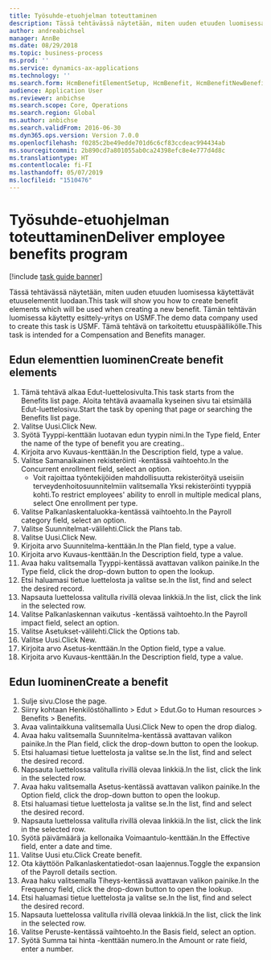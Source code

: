 ```yaml
---
title: Työsuhde-etuohjelman toteuttaminen
description: Tässä tehtävässä näytetään, miten uuden etuuden luomisessa käytettävät etuuselementit luodaan.
author: andreabichsel
manager: AnnBe
ms.date: 08/29/2018
ms.topic: business-process
ms.prod: ''
ms.service: dynamics-ax-applications
ms.technology: ''
ms.search.form: HcmBenefitElementSetup, HcmBenefit, HcmBenefitNewBenefit, HcmBenefitPlanLookup
audience: Application User
ms.reviewer: anbichse
ms.search.scope: Core, Operations
ms.search.region: Global
ms.author: anbichse
ms.search.validFrom: 2016-06-30
ms.dyn365.ops.version: Version 7.0.0
ms.openlocfilehash: f0285c2be49edde701d6c6cf83ccdeac994434ab
ms.sourcegitcommit: 2b890cd7a801055ab0ca24398efc8e4e777d4d8c
ms.translationtype: HT
ms.contentlocale: fi-FI
ms.lasthandoff: 05/07/2019
ms.locfileid: "1510476"
---
```

# <a name="deliver-employee-benefits-program"></a><span data-ttu-id="fcdb2-103">Työsuhde-etuohjelman toteuttaminen</span><span class="sxs-lookup"><span data-stu-id="fcdb2-103">Deliver employee benefits program</span></span>

[!include [task guide banner](../../includes/task-guide-banner.md)]

<span data-ttu-id="fcdb2-104">Tässä tehtävässä näytetään, miten uuden etuuden luomisessa käytettävät etuuselementit luodaan.</span><span class="sxs-lookup"><span data-stu-id="fcdb2-104">This task will show you how to create benefit elements which will be used when creating a new benefit.</span></span> <span data-ttu-id="fcdb2-105">Tämän tehtävän luomisessa käytetty esittely-yritys on USMF.</span><span class="sxs-lookup"><span data-stu-id="fcdb2-105">The demo data company used to create this task is USMF.</span></span> <span data-ttu-id="fcdb2-106">Tämä tehtävä on tarkoitettu etuuspäällikölle.</span><span class="sxs-lookup"><span data-stu-id="fcdb2-106">This task is intended for a Compensation and Benefits manager.</span></span>


## <a name="create-benefit-elements"></a><span data-ttu-id="fcdb2-107">Edun elementtien luominen</span><span class="sxs-lookup"><span data-stu-id="fcdb2-107">Create benefit elements</span></span>
1. <span data-ttu-id="fcdb2-108">Tämä tehtävä alkaa Edut-luettelosivulta.</span><span class="sxs-lookup"><span data-stu-id="fcdb2-108">This task starts from the Benefits list page.</span></span> <span data-ttu-id="fcdb2-109">Aloita tehtävä avaamalla kyseinen sivu tai etsimällä Edut-luettelosivu.</span><span class="sxs-lookup"><span data-stu-id="fcdb2-109">Start the task by opening that page or searching the Benefits list page.</span></span>
2. <span data-ttu-id="fcdb2-110">Valitse Uusi.</span><span class="sxs-lookup"><span data-stu-id="fcdb2-110">Click New.</span></span>
3. <span data-ttu-id="fcdb2-111">Syötä Tyyppi-kenttään luotavan edun tyypin nimi.</span><span class="sxs-lookup"><span data-stu-id="fcdb2-111">In the Type field, Enter the name of the type of benefit you are creating..</span></span>
4. <span data-ttu-id="fcdb2-112">Kirjoita arvo Kuvaus-kenttään.</span><span class="sxs-lookup"><span data-stu-id="fcdb2-112">In the Description field, type a value.</span></span>
5. <span data-ttu-id="fcdb2-113">Valitse Samanaikainen rekisteröinti -kentässä vaihtoehto.</span><span class="sxs-lookup"><span data-stu-id="fcdb2-113">In the Concurrent enrollment field, select an option.</span></span>
    * <span data-ttu-id="fcdb2-114">Voit rajoittaa työntekijöiden mahdollisuutta rekisteröityä useisiin terveydenhoitosuunnitelmiin valitsemalla Yksi rekisteröinti tyyppiä kohti.</span><span class="sxs-lookup"><span data-stu-id="fcdb2-114">To restrict employees' ability to enroll in multiple medical plans, select One enrollment per type.</span></span>  
6. <span data-ttu-id="fcdb2-115">Valitse Palkanlaskentaluokka-kentässä vaihtoehto.</span><span class="sxs-lookup"><span data-stu-id="fcdb2-115">In the Payroll category field, select an option.</span></span>
7. <span data-ttu-id="fcdb2-116">Valitse Suunnitelmat-välilehti.</span><span class="sxs-lookup"><span data-stu-id="fcdb2-116">Click the Plans tab.</span></span>
8. <span data-ttu-id="fcdb2-117">Valitse Uusi.</span><span class="sxs-lookup"><span data-stu-id="fcdb2-117">Click New.</span></span>
9. <span data-ttu-id="fcdb2-118">Kirjoita arvo Suunnitelma-kenttään.</span><span class="sxs-lookup"><span data-stu-id="fcdb2-118">In the Plan field, type a value.</span></span>
10. <span data-ttu-id="fcdb2-119">Kirjoita arvo Kuvaus-kenttään.</span><span class="sxs-lookup"><span data-stu-id="fcdb2-119">In the Description field, type a value.</span></span>
11. <span data-ttu-id="fcdb2-120">Avaa haku valitsemalla Tyyppi-kentässä avattavan valikon painike.</span><span class="sxs-lookup"><span data-stu-id="fcdb2-120">In the Type field, click the drop-down button to open the lookup.</span></span>
12. <span data-ttu-id="fcdb2-121">Etsi haluamasi tietue luettelosta ja valitse se.</span><span class="sxs-lookup"><span data-stu-id="fcdb2-121">In the list, find and select the desired record.</span></span>
13. <span data-ttu-id="fcdb2-122">Napsauta luettelossa valitulla rivillä olevaa linkkiä.</span><span class="sxs-lookup"><span data-stu-id="fcdb2-122">In the list, click the link in the selected row.</span></span>
14. <span data-ttu-id="fcdb2-123">Valitse Palkanlaskennan vaikutus -kentässä vaihtoehto.</span><span class="sxs-lookup"><span data-stu-id="fcdb2-123">In the Payroll impact field, select an option.</span></span>
15. <span data-ttu-id="fcdb2-124">Valitse Asetukset-välilehti.</span><span class="sxs-lookup"><span data-stu-id="fcdb2-124">Click the Options tab.</span></span>
16. <span data-ttu-id="fcdb2-125">Valitse Uusi.</span><span class="sxs-lookup"><span data-stu-id="fcdb2-125">Click New.</span></span>
17. <span data-ttu-id="fcdb2-126">Kirjoita arvo Asetus-kenttään.</span><span class="sxs-lookup"><span data-stu-id="fcdb2-126">In the Option field, type a value.</span></span>
18. <span data-ttu-id="fcdb2-127">Kirjoita arvo Kuvaus-kenttään.</span><span class="sxs-lookup"><span data-stu-id="fcdb2-127">In the Description field, type a value.</span></span>

## <a name="create-a-benefit"></a><span data-ttu-id="fcdb2-128">Edun luominen</span><span class="sxs-lookup"><span data-stu-id="fcdb2-128">Create a benefit</span></span>
1. <span data-ttu-id="fcdb2-129">Sulje sivu.</span><span class="sxs-lookup"><span data-stu-id="fcdb2-129">Close the page.</span></span>
2. <span data-ttu-id="fcdb2-130">Siirry kohtaan Henkilöstöhallinto > Edut > Edut.</span><span class="sxs-lookup"><span data-stu-id="fcdb2-130">Go to Human resources > Benefits > Benefits.</span></span>
3. <span data-ttu-id="fcdb2-131">Avaa valintaikkuna valitsemalla Uusi.</span><span class="sxs-lookup"><span data-stu-id="fcdb2-131">Click New to open the drop dialog.</span></span>
4. <span data-ttu-id="fcdb2-132">Avaa haku valitsemalla Suunnitelma-kentässä avattavan valikon painike.</span><span class="sxs-lookup"><span data-stu-id="fcdb2-132">In the Plan field, click the drop-down button to open the lookup.</span></span>
5. <span data-ttu-id="fcdb2-133">Etsi haluamasi tietue luettelosta ja valitse se.</span><span class="sxs-lookup"><span data-stu-id="fcdb2-133">In the list, find and select the desired record.</span></span>
6. <span data-ttu-id="fcdb2-134">Napsauta luettelossa valitulla rivillä olevaa linkkiä.</span><span class="sxs-lookup"><span data-stu-id="fcdb2-134">In the list, click the link in the selected row.</span></span>
7. <span data-ttu-id="fcdb2-135">Avaa haku valitsemalla Asetus-kentässä avattavan valikon painike.</span><span class="sxs-lookup"><span data-stu-id="fcdb2-135">In the Option field, click the drop-down button to open the lookup.</span></span>
8. <span data-ttu-id="fcdb2-136">Etsi haluamasi tietue luettelosta ja valitse se.</span><span class="sxs-lookup"><span data-stu-id="fcdb2-136">In the list, find and select the desired record.</span></span>
9. <span data-ttu-id="fcdb2-137">Napsauta luettelossa valitulla rivillä olevaa linkkiä.</span><span class="sxs-lookup"><span data-stu-id="fcdb2-137">In the list, click the link in the selected row.</span></span>
10. <span data-ttu-id="fcdb2-138">Syötä päivämäärä ja kellonaika Voimaantulo-kenttään.</span><span class="sxs-lookup"><span data-stu-id="fcdb2-138">In the Effective field, enter a date and time.</span></span>
11. <span data-ttu-id="fcdb2-139">Valitse Uusi etu.</span><span class="sxs-lookup"><span data-stu-id="fcdb2-139">Click Create benefit.</span></span>
12. <span data-ttu-id="fcdb2-140">Ota käyttöön Palkanlaskentatiedot-osan laajennus.</span><span class="sxs-lookup"><span data-stu-id="fcdb2-140">Toggle the expansion of the Payroll details section.</span></span>
13. <span data-ttu-id="fcdb2-141">Avaa haku valitsemalla Tiheys-kentässä avattavan valikon painike.</span><span class="sxs-lookup"><span data-stu-id="fcdb2-141">In the Frequency field, click the drop-down button to open the lookup.</span></span>
14. <span data-ttu-id="fcdb2-142">Etsi haluamasi tietue luettelosta ja valitse se.</span><span class="sxs-lookup"><span data-stu-id="fcdb2-142">In the list, find and select the desired record.</span></span>
15. <span data-ttu-id="fcdb2-143">Napsauta luettelossa valitulla rivillä olevaa linkkiä.</span><span class="sxs-lookup"><span data-stu-id="fcdb2-143">In the list, click the link in the selected row.</span></span>
16. <span data-ttu-id="fcdb2-144">Valitse Peruste-kentässä vaihtoehto.</span><span class="sxs-lookup"><span data-stu-id="fcdb2-144">In the Basis field, select an option.</span></span>
17. <span data-ttu-id="fcdb2-145">Syötä Summa tai hinta -kenttään numero.</span><span class="sxs-lookup"><span data-stu-id="fcdb2-145">In the Amount or rate field, enter a number.</span></span>

